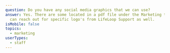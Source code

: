 ```yaml
---
question: Do you have any social media graphics that we can use?
answer: Yes. There are some located in a pdf file under the Marketing tab or you
  can reach out for specific logo's from LifeLoop Support as well.
isMobile: false
topics:
  - marketing
userTypes:
  - staff
---
```


